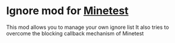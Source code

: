 # Ignore mod for [Minetest](https://minetest.net)

This mod allows you to manage your own ignore list
It also tries to overcome the blocking callback mechanism of Minetest
